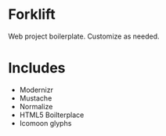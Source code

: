 Forklift
====

Web project boilerplate. Customize as needed.


Includes
===

* Modernizr
* Mustache
* Normalize
* HTML5 Boilterplace
* Icomoon glyphs